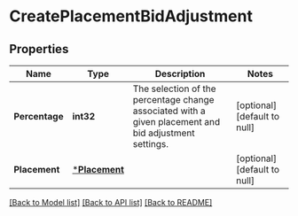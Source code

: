# CreatePlacementBidAdjustment

## Properties
Name | Type | Description | Notes
------------ | ------------- | ------------- | -------------
**Percentage** | **int32** | The selection of the percentage change associated with a given placement and bid adjustment settings. | [optional] [default to null]
**Placement** | [***Placement**](Placement.md) |  | [optional] [default to null]

[[Back to Model list]](../README.md#documentation-for-models) [[Back to API list]](../README.md#documentation-for-api-endpoints) [[Back to README]](../README.md)

